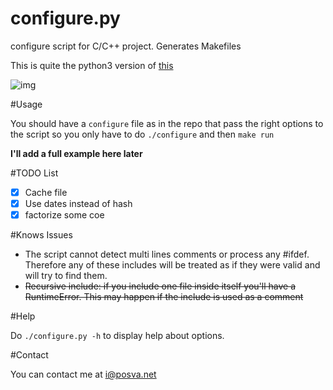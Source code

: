 configure.py
============

configure script for C/C++ project. Generates Makefiles

This is quite the python3 version of [this](https://github.com/posva/configure-script)

![img](http://i.imgur.com/Z6Lmt6V.png)

#Usage

You should have a `configure` file as in the repo that pass the right options to the script so you only have to do
`./configure` and then `make run`

**I'll add a full example here later**

#TODO List

- [x] Cache file
- [x] Use dates instead of hash
- [x] factorize some coe

#Knows Issues

* The script cannot detect multi lines comments or process any #ifdef. Therefore any of these includes will be treated as if they were valid and will try to find them.
* ~~Recursive include: if you include one file inside itself you'll have a RuntimeError. This may happen if the include is used as a comment~~

#Help

Do `./configure.py -h` to display help about options.

#Contact

You can contact me at i@posva.net

